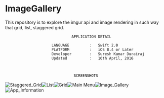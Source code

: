 # ImageGallery
This repository is to explore the imgur api and image rendering in such way that grid, list, staggered grid.

                                  APPLICATION DETAIL
         
                         LANGUAGE         :   Swift 2.0
                         PLATFORM         :   iOS 8.4 or Later
                         Developer        :   Suresh Kumar Durairaj
                         Updated          :   10th April, 2016

                
 
                                   SCREENSHOTS
![Staggered_Grid](ImageGallery/Resources/Images/Screenshots/Staggered_Grid.png? "Staggered Grid Album View")![List](ImageGallery/Resources/Images/Screenshots/List.png?raw=true "List Album View")![Grid](ImageGallery/Resources/Images/Screenshots/Grid.png?raw=true "Grid Album View")![Main Menu](ImageGallery/Resources/Images/Screenshots/Main_Menu.png?raw=true "Main Menu")![Image_Gallery](ImageGallery/Resources/Images/Screenshots/Image_Gallery.png?raw=true "Image Gallery View")
![App_Information](ImageGallery/Resources/Images/Screenshots/App_Info.png?raw=true "App Information")
